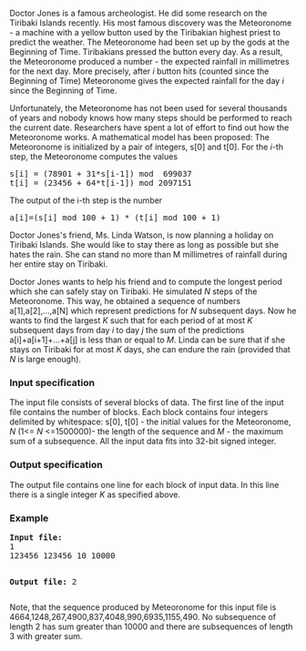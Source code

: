 <p>Doctor Jones is a famous archeologist. He did some research on the Tiribaki Islands recently. His most famous discovery was the Meteoronome - a machine with a yellow button used by the Tiribakian highest priest to predict the weather. The Meteoronome had been set up by the gods at the Beginning of Time. Tiribakians pressed the button every day. As a result, the Meteoronome produced a number - the expected rainfall in millimetres for the next day. More precisely, after <i>i</i> button hits (counted since the Beginning of Time) Meteoronome gives the expected rainfall for the day <i>i</i> since the Beginning of Time. </p>

<p>Unfortunately, the Meteoronome has not been used for several thousands of years and nobody knows how many steps should be performed to reach the current date. Researchers have spent a lot of effort to find out how the Meteoronome works. A mathematical model has been proposed: The Meteoronome is initialized by a pair of integers, s[0] and t[0]. For the <i>i</i>-th step, the Meteoronome computes the values </p>
<pre>s[i] = (78901 + 31*s[i-1]) mod  699037
t[i] = (23456 + 64*t[i-1]) mod 2097151
</pre>
<p>The output of the i-th step is the number</p>
<pre>a[i]=(s[i] mod 100 + 1) * (t[i] mod 100 + 1)
</pre>
<p>Doctor Jones's friend, Ms. Linda Watson, is now planning a holiday on Tiribaki Islands. She would like to stay there as long as possible but she hates the rain. She can stand no more than M millimetres of rainfall during her entire stay on Tiribaki. </p>

<p>Doctor Jones wants to help his friend and to compute the longest period which she can safely stay on Tiribaki. He simulated <i>N</i> steps of the Meteoronome. This way, he obtained a sequence of numbers a[1],a[2],...,a[N] which represent predictions for <i>N</i> subsequent days. Now he wants to find the largest <i>K</i> such that for each period of at most <i>K</i> subsequent days from day <i>i</i> to day <i>j</i> the sum of the predictions a[i]+a[i+1]+...+a[j] is less than or equal to <i>M</i>. Linda can be sure that if she stays on Tiribaki for at most <i>K</i> days, she can endure the rain (provided that <i>N</i> is large enough). 

</p><h3>Input specification</h3>
<p>The input file consists of several blocks of data. The first line of the input file contains the number of blocks. Each block contains four integers delimited by whitespace: s[0], t[0] - the initial values for the Meteoronome, <i>N</i> (1&lt;= <i>N</i> &lt;=1500000)- the length of the sequence and <i>M</i> - the maximum sum of a subsequence. All the input data fits into 32-bit signed integer.</p>

<h3>Output specification</h3>
<p>The output file contains one line for each block of input data. In this line there is a single integer <i>K</i> as specified above. </p>

<h3>Example</h3>
<pre><b>Input file:</b>
1
123456 123456 10 10000

<b>Output file:</b>
2
</pre>
<p>Note, that the sequence produced by Meteoronome for this input file is 4664,1248,267,4900,837,4048,990,6935,1155,490. No subsequence of length 2 has sum greater than 10000 and there are subsequences of length 3 with greater sum.</p>